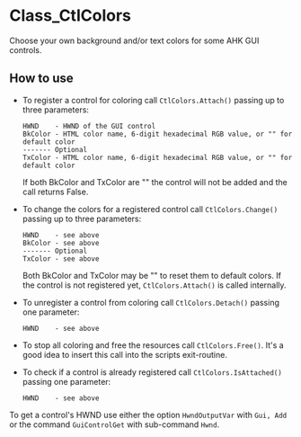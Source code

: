 Class_CtlColors
===============

Choose your own background and/or text colors for some AHK GUI controls.

## How to use ##

- To register a control for coloring call `CtlColors.Attach()` passing up to three parameters:
    ```
    HWND    - HWND of the GUI control
    BkColor - HTML color name, 6-digit hexadecimal RGB value, or "" for default color
    ------- Optional 
    TxColor - HTML color name, 6-digit hexadecimal RGB value, or "" for default color
    ```
    If both BkColor and TxColor are "" the control will not be added and the call returns False.

- To change the colors for a registered control call `CtlColors.Change()` passing up to three  parameters:
    ```
    HWND    - see above
    BkColor - see above
    ------- Optional
    TxColor - see above
    ```
    Both BkColor and TxColor may be "" to reset them to default colors.
    If the control is not registered yet, `CtlColors.Attach()` is called internally.

- To unregister a control from coloring call `CtlColors.Detach()` passing one parameter:
    ```
    HWND    - see above
    ```

- To stop all coloring and free the resources call `CtlColors.Free()`.
It's a good idea to insert this call into the scripts exit-routine.

- To check if a control is already registered call `CtlColors.IsAttached()` passing one parameter:
    ```
    HWND    - see above
    ```

To get a control's HWND use either the option `HwndOutputVar` with `Gui, Add` or the command `GuiControlGet` with sub-command `Hwnd`.
